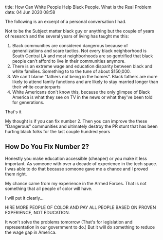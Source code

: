 title: How Can White People Help Black People. What is the Real Problem
date: 04 Jun 2020 08:58

The following is an excerpt of a personal conversation I had.

Not to be the Subject matter black guy or anything but the couple of years of research and the several years of living has taught me this:

1. Black communities are considered dangerous because of generalizations and scare tactics. Not every black neighborhood is South Central LA and most neighborhoods are so gentrified that black people can't afford to live in their communities anymore.
2. There is an extreme wage and education disparity between black and white families. Something to to the tune of about $150,000.
3. We can't blame "fathers not being in the homes". Black fathers are more likely to attend family functions and are likely to stay married longer than their white counterparts
4. White Americans don't know this, because the only glimpse of Black America is what they see on TV in the news or what they've been told for generations.

That's it

My thought is if you can fix number 2. Then you can improve the these "Dangerous" communities and ultimately destroy the PR stunt that has been hurting black folks for the last couple hundred years

## How Do You Fix Number 2?

Honestly you make education accessible (cheaper) or you make it less important.
As someone with over a decade of experience in the tech space. I was able to do
that because someone gave me a chance and I proved them right.

My chance came from my experience in the Armed Forces. That is not something
that all people of color will have.

I will put it clearly...

HIRE MORE PEOPLE OF COLOR AND PAY ALL PEOPLE BASED ON PROVEN EXPERIENCE, NOT
EDUCATION.

It won't solve the problems tomorrow (That's for legislation and representation
in our government to do.) But it will do something to reduce the wage gap in
America.
